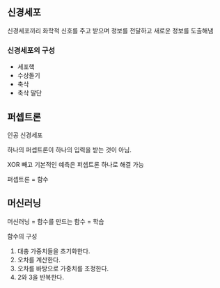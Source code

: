 ## 신경세포

신경세포끼리 화학적 신호를 주고 받으며 정보를 전달하고 새로운 정보를 도출해냄

### 신경세포의 구성
- 세포핵
- 수상돌기
- 축삭
- 축삭 말단

## 퍼셉트론
인공 신경세포

하나의 퍼셉트론이 하나의 입력을 받는 것이 아님.

XOR 빼고 기본적인 예측은 퍼셉트론 하나로 해결 가능

퍼셉트론 = 함수

## 머신러닝

머신러닝 = 함수를 만드는 함수 = 학습

함수의 구성
1. 대충 가중치들을 초기화한다.
2. 오차를 계산한다.
3. 오차를 바탕으로 가중치를 조정한다.
4. 2와 3을 반복한다.


